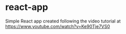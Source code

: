 # react-app

Simple React app created following the video tutorial at https://www.youtube.com/watch?v=Ke90Tje7VS0
